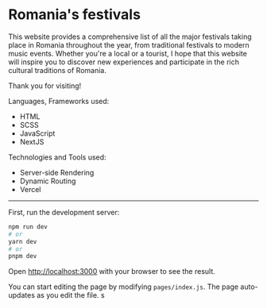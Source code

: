 <h1> Romania's festivals </h1>

This website provides a comprehensive list of all the major festivals taking place in Romania throughout the year, from traditional festivals to modern music events. Whether you're a local or a tourist, I hope that this website will inspire you to discover new experiences and participate in the rich cultural traditions of Romania.

Thank you for visiting!

Languages, Frameworks used:
- HTML
- SCSS
- JavaScript
- NextJS

Technologies and Tools used:
- Server-side Rendering
- Dynamic Routing 
- Vercel

---------------

First, run the development server:

```bash
npm run dev
# or
yarn dev
# or
pnpm dev
```

Open [http://localhost:3000](http://localhost:3000) with your browser to see the result.

You can start editing the page by modifying `pages/index.js`. The page auto-updates as you edit the file.
s
